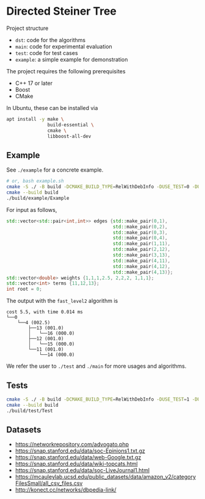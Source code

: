 
# Directed Steiner Tree

Project structure

- `dst`: code for the algorithms
- `main`: code for experimental evaluation
- `test`: code for test cases
- `example`: a simple example for demonstration

The project requires the following prerequisites

- C++ 17 or later
- Boost
- CMake

In Ubuntu, these can be installed via

```bash
apt install -y make \
               build-essential \
               cmake \
               libboost-all-dev
```


## Example

See `./example` for a concrete example.
```bash
# or, bash example.sh
cmake -S ./ -B build -DCMAKE_BUILD_TYPE=RelWithDebInfo -DUSE_TEST=0 -DUSE_MAIN=0 -DUSE_EXAMPLE=1
cmake --build build
./build/example/Example
```

For input as follows,
```cpp
std::vector<std::pair<int,int>> edges {std::make_pair(0,1), 
                                       std::make_pair(0,2), 
                                       std::make_pair(0,3), 
                                       std::make_pair(0,4), 
                                       std::make_pair(1,11), 
                                       std::make_pair(2,12), 
                                       std::make_pair(3,13), 
                                       std::make_pair(4,11), 
                                       std::make_pair(4,12), 
                                       std::make_pair(4,13)};
std::vector<double> weights {1,1,1,2.5, 2,2,2, 1,1,1};
std::vector<int> terms {11,12,13};
int root = 0;
```

The output with the `fast_level2` algorithm is 
```
cost 5.5, with time 0.014 ms
└──0
    └──4 (002.5)
        ├──13 (001.0)
        │   └──16 (000.0)
        ├──12 (001.0)
        │   └──15 (000.0)
        └──11 (001.0)
            └──14 (000.0)
```

We refer the user to `./test` and `./main` for more usages and algorithms.

## Tests

```bash
cmake -S ./ -B build -DCMAKE_BUILD_TYPE=RelWithDebInfo -DUSE_TEST=1 -DUSE_MAIN=0 -DUSE_EXAMPLE=0
cmake --build build
./build/test/Test
```

## Datasets

- https://networkrepository.com/advogato.php
- https://snap.stanford.edu/data/soc-Epinions1.txt.gz
- https://snap.stanford.edu/data/web-Google.txt.gz
- https://snap.stanford.edu/data/wiki-topcats.html
- https://snap.stanford.edu/data/soc-LiveJournal1.html
- https://mcauleylab.ucsd.edu/public_datasets/data/amazon_v2/categoryFilesSmall/all_csv_files.csv
- http://konect.cc/networks/dbpedia-link/

<!-- 
- https://snap.stanford.edu/data/soc-pokec-relationships.txt.gz

- https://snap.stanford.edu/data/cit-HepPh.txt.gz
- https://lfs.aminer.cn/lab-datasets/citation/DBLP_citation_Sep_2013.rar

- https://snap.stanford.edu/data/roadNet-CA.txt.gz
- https://snap.stanford.edu/data/ERC20-stablecoins.zip

- https://users.cs.utah.edu/~lifeifei/research/tpq/SF.cedge
- https://users.cs.utah.edu/~lifeifei/research/tpq/cal.cedge
-->
